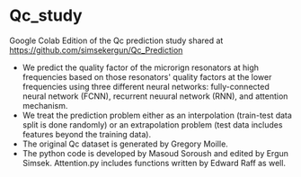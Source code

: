 # Qc_study
Google Colab Edition of the Qc prediction study shared at https://github.com/simsekergun/Qc_Prediction

- We predict the quality factor of the microrign resonators at high frequencies based on those resonators' quality factors at the lower frequencies using three different neural networks: fully-connected neural network (FCNN), recurrent neuural network (RNN), and attention mechanism.
- We treat the prediction problem either as an interpolation (train-test data split is done randomly) or an extrapolation problem (test data includes features beyond the training data).
- The original Qc dataset is generated by Gregory Moille.
- The python code is developed by Masoud Soroush and edited by Ergun Simsek. Attention.py includes functions written by Edward Raff as well.
